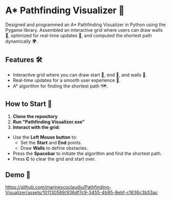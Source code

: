 # A* Pathfinding Visualizer 🌟

Designed and programmed an A* Pathfinding Visualizer in Python using the Pygame library. Assembled an interactive grid where users can draw walls 🧱, optimized for real-time updates 🚀, and computed the shortest path dynamically 🌍.

## Features 🛠️

- Interactive grid where you can draw start 🏁, end 🏁, and walls 🧱.
- Real-time updates for a smooth user experience 🚀.
- A* algorithm for finding the shortest path 🗺️.

## How to Start 🚀
1. **Clone the repository**
2. **Run "Pathfinding Visualizer.exe"**
3. **Interact with the grid:**

- Use the **Left Mouse button** to:
  - Set the **Start** and **End** points.
  - Draw **Walls** to define obstacles.
- Press the **Spacebar** to initiate the algorithm and find the shortest path.
- Press **C** to clear the grid and start over.

## Demo 🎥
https://github.com/marinescuclaudiu/Pathfinding-Visualizer/assets/101130589/936df7c9-3455-4b95-8ebf-c1636c3b53ac

